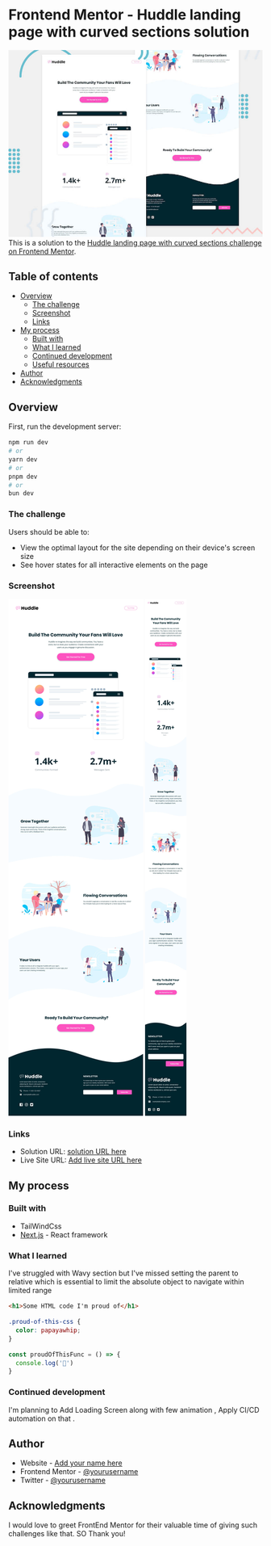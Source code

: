 # Frontend Mentor - Huddle landing page with curved sections solution
![Preview](./public/design/desktop-preview.jpg)
This is a solution to the [Huddle landing page with curved sections challenge on Frontend Mentor](https://www.frontendmentor.io/challenges/huddle-landing-page-with-curved-sections-5ca5ecd01e82137ec91a50f2). 

## Table of contents

- [Overview](#overview)
  - [The challenge](#the-challenge)
  - [Screenshot](#screenshot)
  - [Links](#links)
- [My process](#my-process)
  - [Built with](#built-with)
  - [What I learned](#what-i-learned)
  - [Continued development](#continued-development)
  - [Useful resources](#useful-resources)
- [Author](#author)
- [Acknowledgments](#acknowledgments)

## Overview
First, run the development server:

```bash
npm run dev
# or
yarn dev
# or
pnpm dev
# or
bun dev
```

### The challenge

Users should be able to:

- View the optimal layout for the site depending on their device's screen size
- See hover states for all interactive elements on the page

### Screenshot

![Desktop](./public/design/desktop-design.jpg)
![Mobile](./public/design/mobile-design.jpg)


### Links

- Solution URL: [solution URL here](https://www.frontendmentor.io/solutions/huddle-landing-page-with-curved-section-4pFnrl6bVV)
- Live Site URL: [Add live site URL here](https://huddle-landing-page-gold-three.vercel.app/?__vercel_draft=1)

## My process

### Built with

- TailWindCss
- [Next.js](https://nextjs.org/) - React framework


### What I learned

I've struggled with Wavy section but I've missed setting the parent to relative which is essential to limit the absolute object to navigate within limited range

```html
<h1>Some HTML code I'm proud of</h1>
```
```css
.proud-of-this-css {
  color: papayawhip;
}
```
```js
const proudOfThisFunc = () => {
  console.log('🎉')
}
```

### Continued development

I'm planning to Add Loading Screen along with few animation , Apply CI/CD automation on that .


## Author

- Website - [Add your name here](https://www.your-site.com)
- Frontend Mentor - [@yourusername](https://www.frontendmentor.io/profile/yourusername)
- Twitter - [@yourusername](https://www.twitter.com/yourusername)


## Acknowledgments

I would love to greet FrontEnd Mentor for their valuable time of giving such challenges like that.
SO Thank you!


